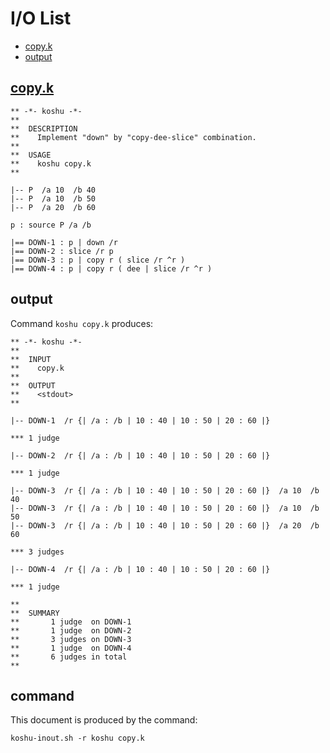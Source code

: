 # I/O List

- [copy.k](#copyk)
- [output](#output)



## [copy.k](copy.k)

```
** -*- koshu -*-
**
**  DESCRIPTION
**    Implement "down" by "copy-dee-slice" combination.
**
**  USAGE
**    koshu copy.k
**

|-- P  /a 10  /b 40
|-- P  /a 10  /b 50
|-- P  /a 20  /b 60

p : source P /a /b

|== DOWN-1 : p | down /r
|== DOWN-2 : slice /r p
|== DOWN-3 : p | copy r ( slice /r ^r )
|== DOWN-4 : p | copy r ( dee | slice /r ^r )
```



## output


Command `koshu copy.k` produces:

```
** -*- koshu -*-
**
**  INPUT
**    copy.k
**
**  OUTPUT
**    <stdout>
**

|-- DOWN-1  /r {| /a : /b | 10 : 40 | 10 : 50 | 20 : 60 |}

*** 1 judge 

|-- DOWN-2  /r {| /a : /b | 10 : 40 | 10 : 50 | 20 : 60 |}

*** 1 judge 

|-- DOWN-3  /r {| /a : /b | 10 : 40 | 10 : 50 | 20 : 60 |}  /a 10  /b 40
|-- DOWN-3  /r {| /a : /b | 10 : 40 | 10 : 50 | 20 : 60 |}  /a 10  /b 50
|-- DOWN-3  /r {| /a : /b | 10 : 40 | 10 : 50 | 20 : 60 |}  /a 20  /b 60

*** 3 judges

|-- DOWN-4  /r {| /a : /b | 10 : 40 | 10 : 50 | 20 : 60 |}

*** 1 judge 

**
**  SUMMARY
**       1 judge  on DOWN-1
**       1 judge  on DOWN-2
**       3 judges on DOWN-3
**       1 judge  on DOWN-4
**       6 judges in total
**
```



## command

This document is produced by the command:

```
koshu-inout.sh -r koshu copy.k
```
